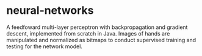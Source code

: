 # neural-networks
A feedfoward multi-layer perceptron with backpropagation and gradient descent, implemented from scratch in Java. Images of hands are manipulated and normalized as bitmaps to conduct supervised training and testing for the network model. 
